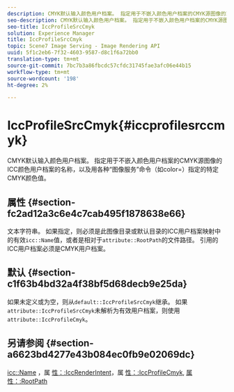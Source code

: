 ```yaml
---
description: CMYK默认输入颜色用户档案。 指定用于不嵌入颜色用户档案的CMYK源图像的ICC颜色用户档案的名称，以及用各种“图像服务”命令（如color=）指定的特定CMYK颜色值。
seo-description: CMYK默认输入颜色用户档案。 指定用于不嵌入颜色用户档案的CMYK源图像的ICC颜色用户档案的名称，以及用各种“图像服务”命令（如color=）指定的特定CMYK颜色值。
seo-title: IccProfileSrcCmyk
solution: Experience Manager
title: IccProfileSrcCmyk
topic: Scene7 Image Serving - Image Rendering API
uuid: 5f1c2eb6-7f32-4603-9587-d8c1f6a72bb0
translation-type: tm+mt
source-git-commit: 7bc7b3a86fbcdc57cfdc31745fae3afc06e44b15
workflow-type: tm+mt
source-wordcount: '198'
ht-degree: 2%

---
```



# IccProfileSrcCmyk{#iccprofilesrccmyk}

CMYK默认输入颜色用户档案。 指定用于不嵌入颜色用户档案的CMYK源图像的ICC颜色用户档案的名称，以及用各种“图像服务”命令（如color=）指定的特定CMYK颜色值。

## 属性 {#section-fc2ad12a3c6e4c7cab495f1878638e66}

文本字符串。 如果指定，则必须是此图像目录或默认目录的ICC用户档案映射中的有效`icc::Name`值，或者是相对于`attribute::RootPath`的文件路径。 引用的ICC用户档案必须是CMYK用户档案。

## 默认 {#section-c1f63b4bd32a4f38bf5d68decb9e25da}

如果未定义或为空，则从`default::IccProfileSrcCmyk`继承。 如果`attribute::IccProfileSrcCmyk`未解析为有效用户档案，则使用`attribute::IccProfileCmyk`。

## 另请参阅 {#section-a6623bd4277e43b084ec0fb9e02069dc}

[icc::Name](../../../../../is-api/image-catalog/image-serving-api-ref/c-image-catalog-reference/c-icc-profile-map-reference/r-name-icc.md#reference-9e7d3c8e35434981a3dfac66b8946cbe) ，属 [性：:IccRenderIntent](../../../../../is-api/image-catalog/image-serving-api-ref/c-image-catalog-reference/c-attributes-reference/r-iccrenderintent.md#reference-012f207f28bd4406a5368d23ed95a51f)，属 [性：:IccProfileCmyk](../../../../../is-api/image-catalog/image-serving-api-ref/c-image-catalog-reference/c-attributes-reference/r-iccprofilecmyk.md#reference-db89f9dac33e447cadb359ec1ba27ee0), [属性：:RootPath](../../../../../is-api/image-catalog/image-serving-api-ref/c-image-catalog-reference/c-attributes-reference/r-rootpath.md#reference-17d57e5967be403b8408fa7214017494)
